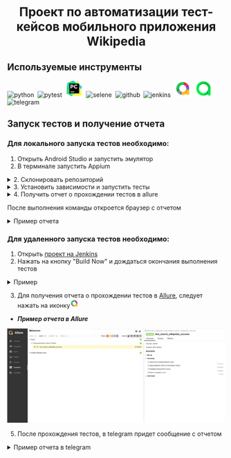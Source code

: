 <h1 align="center"> Проект по автоматизации тест-кейсов мобильного приложения Wikipedia </h1>

## Используемые инструменты

<div>
<img src="https://user-images.githubusercontent.com/25181517/183423507-c056a6f9-1ba8-4312-a350-19bcbc5a8697.png" title="python" alt="python" width="40" height="40"/>&nbsp  
<img src="https://user-images.githubusercontent.com/25181517/184117132-9e89a93b-65fb-47c3-91e7-7d0f99e7c066.png" title="pytest" alt="pytest" width="40" height="40"/>&nbsp  
<img src="https://raw.githubusercontent.com/devicons/devicon/master/icons/pycharm/pycharm-original.svg" title="pycharm" alt="pycharm" width="40" height="40"/>&nbsp
<img src="https://user-images.githubusercontent.com/25181517/184103699-d1b83c07-2d83-4d99-9a1e-83bd89e08117.png" title="selene" alt="selene" width="40" height="40"/>&nbsp  
<img src="https://img.icons8.com/?size=100&id=3tC9EQumUAuq&format=png&color=000000" title="github" alt="github" width="40" height="40"/>&nbsp  
<img src="https://user-images.githubusercontent.com/25181517/179090274-733373ef-3b59-4f28-9ecb-244bea700932.png" title="jenkins" alt="jenkins" width="40" height="40"/>&nbsp
<img src="/resources/images/allure-icon.png" title="allure" alt="allure" width="40" height="40"/>&nbsp
<img src="/resources/images/AllureTestOps.png" title="allure" alt="allure" width="40" height="40"/>&nbsp
<img src="https://cdn-icons-png.flaticon.com/512/2111/2111646.png" title="telegram" alt="telegram" width="40" height="40"/>&nbsp
</div>

## Запуск тестов и получение отчета

### **Для локального запуска тестов необходимо:**

1. Открыть Android Studio и запустить эмулятор
2. В терминале запустить Appium

<details><summary>2. Склонировать репозиторий</summary>

```
https://github.com/yulya9999/wikipedia-mobile-project-tests.git
```

</details>

<details><summary>3. Установить зависимости и запустить тесты</summary>

```
python -m venv .venv
source .venv/bin/activate
pip install -r requirements.txt
pytest --context=local_emulator  # запуск теста в контексте local_emulator
pytest --context=bstack          # запуск теста в контексте bstack
```

</details>

<details><summary>4. Получить отчет о прохождении тестов в allure</summary>

```
allure serve test/allure-results/
```

</details>

После выполнения команды откроется браузер с отчетом

<details><summary>Пример отчета</summary>

<img src="resources/images/allure-report-1.png">

</details>

### **Для удаленного запуска тестов необходимо:**

1. Открыть [проект на Jenkins](https://jenkins.autotests.cloud/job/wikipedia-mobile-project-tests/)
2. Нажать на кнопку "Build Now" и дождаться окончания выполнения тестов

<details><summary>Пример</summary>

<img src="resources/images/jenkins-build-now.png">

</details>

3. Для получения отчета о прохождении тестов в [Allure](https://jenkins.autotests.cloud/job/wikipedia-mobile-project-tests/5/allure/), следует нажать на
   иконку<img src="/resources/images/allure-icon.png" title="allure" alt="allure" width="20" height="20"/>

- ***Пример отчета в Allure***

<img src="resources/images/allure-report-2.png">

5. После прохождения тестов, в telegram придет сообщение с отчетом

<details><summary>Пример отчета в telegram</summary>

<img src="resources/images/telegram-report.png" alt="report Telegram">

</details>


